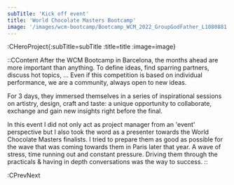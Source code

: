 ```yaml
---
subTitle: 'Kick off event'
title: 'World Chocolate Masters Bootcamp'
image: '/images/wcm-bootcamp/Bootcamp_WCM_2022_GroupGodFather_L1080881.jpg'
---
```


:CHeroProject{:subTitle=subTitle :title=title :image=image}

::CContent
After the WCM Bootcamp in Barcelona, the months ahead are more important than anything. To define ideas, find sparring partners, discuss hot topics, ... Even if this competition is based on individual performance, we are a community, always open to new ideas.

For 3 days, they immersed themselves in a series of inspirational sessions on artistry, design, craft and taste: a unique opportunity to collaborate, exchange and gain new insights right before the final.

In this event I did not only act as project manager from an 'event' perspective but I also took the word as a presenter towards the World Chocolate Masters finalists. I tried to prepare them as good as possible for the wave that was coming towards them in Paris later that year. A wave of stress, time running out and constant pressure. Driving them through the practicals & having in depth conversations was the way to success.
::

:CPrevNext